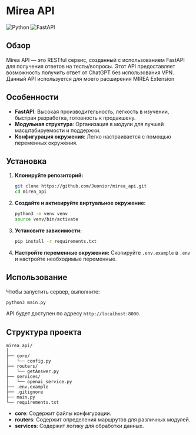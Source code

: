 # Mirea API

![Python](https://img.shields.io/badge/Python-3.x-blue)
![FastAPI](https://img.shields.io/badge/FastAPI-0.70.0-green)

## Обзор
Mirea API — это RESTful сервис, созданный с использованием FastAPI для получения ответов на тесты/вопросы. Этот API предоставляет возможность получить ответ от ChatGPT без использования VPN. Данный API используется для моего расширения MIREA Extension

## Особенности
- **FastAPI**: Высокая производительность, легкость в изучении, быстрая разработка, готовность к продакшену.
- **Модульная структура**: Организация в модули для лучшей масштабируемости и поддержки.
- **Конфигурация окружения**: Легко настраивается с помощью переменных окружения.

## Установка

1. **Клонируйте репозиторий:**
    ```sh
    git clone https://github.com/Juonior/mirea_api.git
    cd mirea_api
    ```

2. **Создайте и активируйте виртуальное окружение:**
    ```sh
    python3 -m venv venv
    source venv/bin/activate
    ```

3. **Установите зависимости:**
    ```sh
    pip install -r requirements.txt
    ```

4. **Настройте переменные окружения:**
    Скопируйте `.env.example` в `.env` и настройте необходимые переменные.

## Использование

Чтобы запустить сервер, выполните:
```sh
python3 main.py
```

API будет доступен по адресу `http://localhost:8000`.

## Структура проекта

```
mirea_api/
│
├── core/
│   └── config.py
├── routers/
│   └── getAnswer.py
├── services/
│   └── openai_service.py
├── .env.example
├── .gitignore
├── main.py
└── requirements.txt
```

- **core**: Содержит файлы конфигурации.
- **routers**: Содержит определения маршрутов для различных модулей.
- **services**: Содержит логику для обработки данных.

